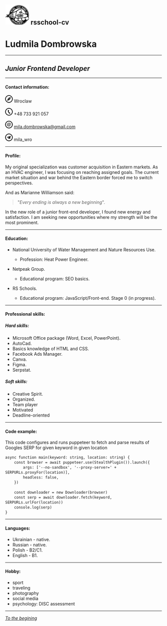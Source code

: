 <a id="anchor"></a>
[![logo](icons/logo-rs3.jpg)](https://rs.school) rsschool-cv
---
# Ludmila Dombrowska
---
## _Junior Frontend Developer_
---

#### Contact information:

![pin](icons/iconmonstr-compass-12-24.png) Wroclaw 

![tel](icons/iconmonstr-phone-9-24.png) +48 733 921 057 

![mail](icons/iconmonstr-email-14-24.png) mila.dombrowska@gmail.com

![telegram](icons/iconmonstr-telegram-5-24.png) mila_wro 


----

#### Profile:

My original specialization was customer acquisition in Eastern markets. As an HVAC engineer, I was focusing on reaching assigned goals. The current market situation and war behind the Eastern border forced me to switch perspectives.

And as Marianne Williamson said: 
> "_Every ending is always a new beginning_".


In the new role of a junior front-end developer, I found new energy and satisfaction. I am seeking new opportunities where my strength will be the most prominent.

---

#### Education:

* National University of Water Management and Nature Resources Use.
    * Profession: Heat Power Engineer.


* Netpeak Group. 
    * Educational program: SEO basics.


* RS Schools.
    * Educational program: JavaScript/Front-end. Stage 0 (in progress).

---
#### Professional skills:

##### Hard skills:

* Microsoft Office package (Word, Excel, PowerPoint).
* AutoCad.
* Basics knowledge of HTML and CSS.
* Facebook Ads Manager.
* Canva.
* Figma.
* Serpstat.

##### Soft skills:

* Creative Spirit. 
* Organized.
* Team player
* Motivated 
* Deadline-oriented

---
#### Code example:

This code configures and runs puppeteer to fetch and parse results of Googles SERP for given keyword in given location

```
async function main(keyword: string, location: string) {
    const browser = await puppeteer.use(StealthPlugin()).launch({
        args: ['--no-sandbox', '--proxy-server=' + SERPURLs.proxyFor(location)],
        headless: false,
    })

    const downloader = new Downloader(browser)
    const serp = await downloader.fetch(keyword, SERPURLs.urlFor(location))
    console.log(serp)
}
```

---
#### Languages:

* Ukrainian - native.
* Russian - native. 
* Polish - B2/C1. 
* English - B1.

---
#### Hobby:

* sport
* traveling
* photography
* social media
* psychology: DISC assessment

---

[_To the begining_](#anchor)
